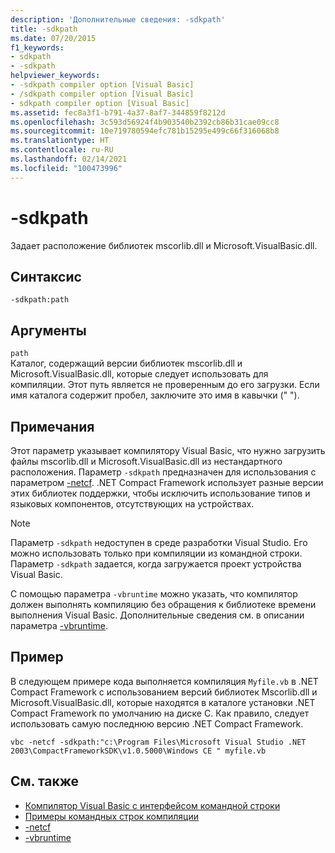 ```yaml
---
description: 'Дополнительные сведения: -sdkpath'
title: -sdkpath
ms.date: 07/20/2015
f1_keywords:
- sdkpath
- -sdkpath
helpviewer_keywords:
- -sdkpath compiler option [Visual Basic]
- /sdkpath compiler option [Visual Basic]
- sdkpath compiler option [Visual Basic]
ms.assetid: fec8a3f1-b791-4a37-8af7-344859f8212d
ms.openlocfilehash: 3c593d56924f4b903540b2392cb86b31cae09cc8
ms.sourcegitcommit: 10e719780594efc781b15295e499c66f316068b8
ms.translationtype: HT
ms.contentlocale: ru-RU
ms.lasthandoff: 02/14/2021
ms.locfileid: "100473996"
---
```

# <a name="-sdkpath"></a>-sdkpath

Задает расположение библиотек mscorlib.dll и Microsoft.VisualBasic.dll.  
  
## <a name="syntax"></a>Синтаксис  
  
```console  
-sdkpath:path  
```  
  
## <a name="arguments"></a>Аргументы  

 `path`  
 Каталог, содержащий версии библиотек mscorlib.dll и Microsoft.VisualBasic.dll, которые следует использовать для компиляции. Этот путь является не проверенным до его загрузки. Если имя каталога содержит пробел, заключите это имя в кавычки (" ").  
  
## <a name="remarks"></a>Примечания  

 Этот параметр указывает компилятору Visual Basic, что нужно загрузить файлы mscorlib.dll и Microsoft.VisualBasic.dll из нестандартного расположения. Параметр `-sdkpath` предназначен для использования с параметром [-netcf](netcf.md). .NET Compact Framework использует разные версии этих библиотек поддержки, чтобы исключить использование типов и языковых компонентов, отсутствующих на устройствах.  
  
> [!NOTE]
> Параметр `-sdkpath` недоступен в среде разработки Visual Studio. Его можно использовать только при компиляции из командной строки. Параметр `-sdkpath` задается, когда загружается проект устройства Visual Basic.  
  
 С помощью параметра `-vbruntime` можно указать, что компилятор должен выполнять компиляцию без обращения к библиотеке времени выполнения Visual Basic. Дополнительные сведения см. в описании параметра [-vbruntime](vbruntime.md).  
  
## <a name="example"></a>Пример  

 В следующем примере кода выполняется компиляция `Myfile.vb` в .NET Compact Framework с использованием версий библиотек Mscorlib.dll и Microsoft.VisualBasic.dll, которые находятся в каталоге установки .NET Compact Framework по умолчанию на диске C. Как правило, следует использовать самую последнюю версию .NET Compact Framework.  
  
```console
vbc -netcf -sdkpath:"c:\Program Files\Microsoft Visual Studio .NET 2003\CompactFrameworkSDK\v1.0.5000\Windows CE " myfile.vb  
```  
  
## <a name="see-also"></a>См. также

- [Компилятор Visual Basic с интерфейсом командной строки](index.md)
- [Примеры командных строк компиляции](sample-compilation-command-lines.md)
- [-netcf](netcf.md)
- [-vbruntime](vbruntime.md)
